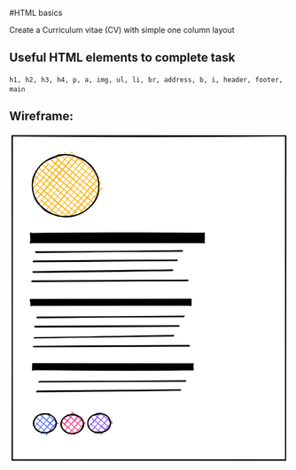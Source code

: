 #HTML basics

Create a Curriculum vitae (CV) with simple one column layout

## Useful HTML elements to complete task
`h1, h2, h3, h4, p, a, img, ul, li, br, address, b, i, header, footer, main`

## Wireframe:

<img src="https://github.com/Serzhs/frontend-exercises/blob/html-basics/assets/wireframe.png?raw=true" width="600" />
